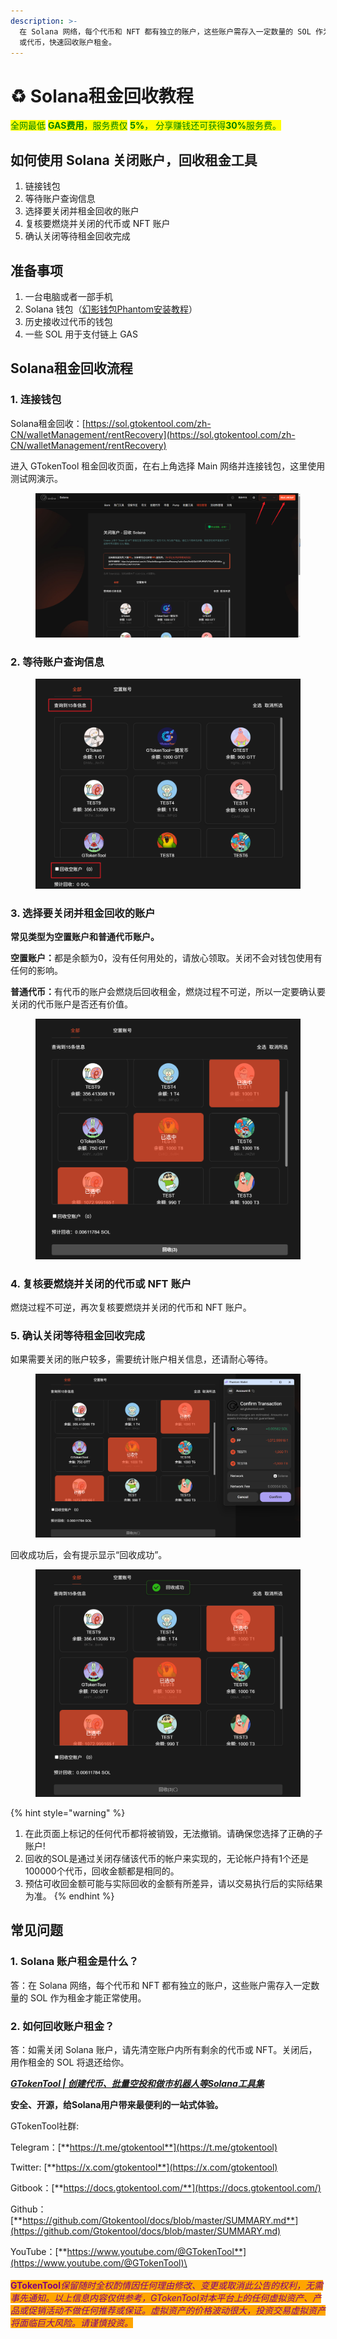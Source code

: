 ```yaml
---
description: >-
  在 Solana 网络，每个代币和 NFT 都有独立的账户，这些账户需存入一定数量的 SOL 作为租金才能正常使用。通过简单步骤，销毁不需要的 NFT
  或代币，快速回收账户租金。
---
```


# ♻️ Solana租金回收教程

<mark style="color:green;">全网最低</mark> <mark style="color:green;"></mark><mark style="color:green;">**GAS费用**</mark><mark style="color:green;">，服务费仅</mark> <mark style="color:green;"></mark><mark style="color:green;">**5%**</mark><mark style="color:green;">， 分享赚钱还可获得</mark><mark style="color:green;">**30%**</mark><mark style="color:green;">服务费。</mark>

## 如何使用 Solana 关闭账户，回收租金工具

1. 链接钱包
2. 等待账户查询信息
3. 选择要关闭并租金回收的账户
4. 复核要燃烧并关闭的代币或 NFT 账户
5. 确认关闭等待租金回收完成

## 准备事项

1. 一台电脑或者一部手机
2. Solana 钱包（[幻影钱包Phantom安装教程](https://docs.gtokentool.com/solana/auxiliary-tutorial/phantom-wallet-installation)）
3. 历史接收过代币的钱包
4. 一些 SOL 用于支付链上 GAS

## Solana租金回收流程

### 1. 连接钱包

Solana租金回收：[https://sol.gtokentool.com/zh-CN/walletManagement/rentRecovery](https://sol.gtokentool.com/zh-CN/walletManagement/rentRecovery)

进入 GTokenTool 租金回收页面，在右上角选择 Main 网络并连接钱包，这里使用测试网演示。

<figure><img src="../../.gitbook/assets/Snipaste_2025-08-26_10-19-27.png" alt=""><figcaption></figcaption></figure>

### 2. 等待账户查询信息

<figure><img src="../../.gitbook/assets/Snipaste_2025-08-26_10-21-11.png" alt=""><figcaption></figcaption></figure>

### 3. 选择要关闭并租金回收的账户

**常见类型为空置账户和普通代币账户。**

**空置账户：**&#x90FD;是余额为0，没有任何用处的，请放心领取。关闭不会对钱包使用有任何的影响。

**普通代币：**&#x6709;代币的账户会燃烧后回收租金，燃烧过程不可逆，所以一定要确认要关闭的代币账户是否还有价值。

<figure><img src="../../.gitbook/assets/Snipaste_2025-08-26_10-23-52.png" alt=""><figcaption></figcaption></figure>

### 4. 复核要燃烧并关闭的代币或 NFT 账户

燃烧过程不可逆，再次复核要燃烧并关闭的代币和 NFT 账户。

### 5. 确认关闭等待租金回收完成

如果需要关闭的账户较多，需要统计账户相关信息，还请耐心等待。

<figure><img src="../../.gitbook/assets/Snipaste_2025-08-26_10-24-43.png" alt=""><figcaption></figcaption></figure>

回收成功后，会有提示显示“回收成功”。

<figure><img src="../../.gitbook/assets/Snipaste_2025-08-26_10-24-53.png" alt=""><figcaption></figcaption></figure>

{% hint style="warning" %}
1. 在此页面上标记的任何代币都将被销毁，无法撤销。请确保您选择了正确的子账户!
2. 回收的SOL是通过关闭存储该代币的帐户来实现的，无论帐户持有1个还是100000个代币，回收金额都是相同的。
3. 预估可收回金额可能与实际回收的金额有所差异，请以交易执行后的实际结果为准。
{% endhint %}

## 常见问题

### 1. Solana 账户租金是什么？

答：在 Solana 网络，每个代币和 NFT 都有独立的账户，这些账户需存入一定数量的 SOL 作为租金才能正常使用。

### 2. 如何回收账户租金？

答：如需关闭 Solana 账户，请先清空账户内所有剩余的代币或 NFT。关闭后，用作租金的 SOL 将退还给你。



[_**GTokenTool | 创建代币、批量空投和做市机器人等Solana工具集**_](https://sol.gtokentool.com)

**安全、开源，给Solana用户带来最便利的一站式体验。**



GTokenTool社群:

Telegram：[**https://t.me/gtokentool**](https://t.me/gtokentool)

Twitter:  [**https://x.com/gtokentool**](https://x.com/gtokentool)

Gitbook：[**https://docs.gtokentool.com/**](https://docs.gtokentool.com/)

Github：[**https://github.com/Gtokentool/docs/blob/master/SUMMARY.md**](https://github.com/Gtokentool/docs/blob/master/SUMMARY.md)

YouTube：[**https://www.youtube.com/@GTokenTool**](https://www.youtube.com/@GTokenTool)\
\
\
<mark style="color:purple;background-color:orange;">**GTokenTool**</mark>_<mark style="color:purple;background-color:orange;">保留随时全权酌情因任何理由修改、变更或取消此公告的权利，无需事先通知。以上信息内容仅供参考，GTokenTool对本平台上的任何虚拟资产、产品或促销活动不做任何推荐或保证。虚拟资产的价格波动很大，投资交易虚拟资产将面临巨大风险。请谨慎投资。</mark>_

